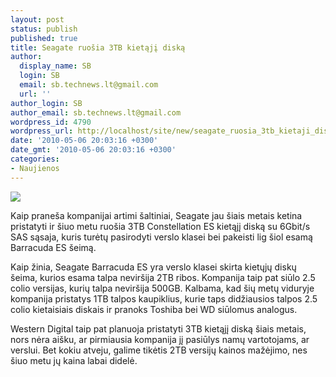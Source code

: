 ```yaml
---
layout: post
status: publish
published: true
title: Seagate ruošia 3TB kietąjį diską
author:
  display_name: SB
  login: SB
  email: sb.technews.lt@gmail.com
  url: ''
author_login: SB
author_email: sb.technews.lt@gmail.com
wordpress_id: 4790
wordpress_url: http://localhost/site/new/seagate_ruosia_3tb_kietaji_diska/
date: '2010-05-06 20:03:16 +0300'
date_gmt: '2010-05-06 20:03:16 +0300'
categories:
- Naujienos
---
```

<div class="imgright"><img src="http://t2.gstatic.com/images?q=tbn:Ca8WO-afdfCN-M:http://www.gizmomart.com.au/images/Seagate_HDD.jpg"  /></div>
<p>Kaip praneša kompanijai artimi šaltiniai, Seagate jau šiais metais ketina pristatyti ir šiuo metu ruošia 3TB Constellation ES kietąjį diską su 6Gbit/s SAS sąsaja, kuris turėtų pasirodyti verslo klasei bei pakeisti lig šiol esamą Barracuda ES šeimą.</p>
<p>Kaip žinia, Seagate Barracuda ES yra verslo klasei skirta kietųjų diskų šeima, kurios esama talpa neviršija 2TB ribos. Kompanija taip pat siūlo 2.5 colio versijas, kurių talpa neviršija 500GB. Kalbama, kad šių metų viduryje kompanija pristatys 1TB talpos kaupiklius, kurie taps didžiausios talpos 2.5 colio kietaisiais diskais ir pranoks Toshiba bei WD siūlomus analogus.</p>
<p>Western Digital taip pat planuoja pristatyti 3TB kietąjį diską šiais metais, nors nėra aišku, ar pirmiausia kompanija jį pasiūlys namų vartotojams, ar verslui. Bet kokiu atveju, galime tikėtis 2TB versijų kainos mažėjimo, nes šiuo metu jų kaina labai didelė.<br /></p>
